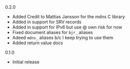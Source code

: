 0.2.0
* Added Credit to Mattias Jansson for the mdns C library
* Added in support for SRV records
* Added in support for IPv6 but use @ own risk for now
* Fixed document aliases for `bjr_` aliases
* Adeed `mdns_` aliases b/c I keep trying to use them
* Added return value docs

0.1.0 
* Initial release
